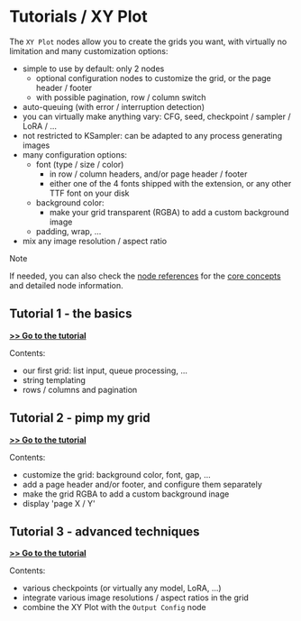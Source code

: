 # Tutorials / XY Plot

The `XY Plot` nodes allow you to create the grids you want, with virtually no limitation and many customization options:

- simple to use by default: only 2 nodes
  - optional configuration nodes to customize the grid, or the page header / footer
  - with possible pagination, row / column switch
- auto-queuing (with error / interruption detection)
- you can virtually make anything vary: CFG, seed, checkpoint / sampler / LoRA / ...
- not restricted to KSampler: can be adapted to any process generating images
- many configuration options:
  - font (type / size / color)
    - in row / column headers, and/or page header / footer
    - either one of the 4 fonts shipped with the extension, or any other TTF font on your disk
  - background color:
    - make your grid transparent (RGBA) to add a custom background image
  - padding, wrap, ...
- mix any image resolution / aspect ratio

> [!NOTE]
> If needed, you can also check the [node references](../../node%20reference/xy%20plot/) for the [core concepts](../../node%20reference/xy%20plot/0%20-%20core%20concepts.md) and detailed node information.

## Tutorial 1 - the basics

**[>> Go to the tutorial](./1%20-%20the%20basics/)**

Contents:

- our first grid: list input, queue processing, ...
- string templating
- rows / columns and pagination

## Tutorial 2 - pimp my grid

**[>> Go to the tutorial](./2%20-%20pimp%20my%20grid/)**

Contents:

- customize the grid: background color, font, gap, ...
- add a page header and/or footer, and configure them separately
- make the grid RGBA to add a custom background inage
- display 'page X / Y'

## Tutorial 3 - advanced techniques

**[>> Go to the tutorial](./3%20-%20advanced%20techniques/)**

Contents:

- various checkpoints (or virtually any model, LoRA, ...)
- integrate various image resolutions / aspect ratios in the grid
- combine the XY Plot with the `Output Config` node
